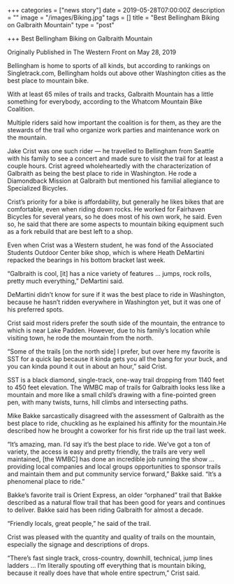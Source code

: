 +++
categories = ["news story"]
date = 2019-05-28T07:00:00Z
description = ""
image = "/images/Biking.jpg"
tags = []
title = "Best Bellingham Biking on Galbraith Mountain"
type = "post"

+++
Best Bellingham Biking on Galbraith Mountain

Originally Published in The Western Front on May 28, 2019

Bellingham is home to sports of all kinds, but according to rankings on Singletrack.com, Bellingham holds out above other Washington cities as the best place to mountain bike.

With at least 65 miles of trails and tracks, Galbraith Mountain has a little something for everybody, according to the Whatcom Mountain Bike Coalition.

Multiple riders said how important the coalition is for them, as they are the stewards of the trail who organize work parties and maintenance work on the mountain.

Jake Crist was one such rider — he travelled to Bellingham from Seattle with his family to see a concert and made sure to visit the trail for at least a couple hours. Crist agreed wholeheartedly with the characterization of Galbraith as being the best place to ride in Washington. He rode a Diamondback Mission at Galbraith but mentioned his familial allegiance to Specialized Bicycles.

Crist’s priority for a bike is affordability, but generally he likes bikes that are comfortable, even when riding down rocks. He worked for Fairhaven Bicycles for several years, so he does most of his own work, he said. Even so, he said that there are some aspects to mountain biking equipment such as a fork rebuild that are best left to a shop.

Even when Crist was a Western student, he was fond of the Associated Students Outdoor Center bike shop, which is where Heath DeMartini repacked the bearings in his bottom bracket last week.

“Galbraith is cool, \[it\] has a nice variety of features … jumps, rock rolls, pretty much everything,” DeMartini said.

DeMartini didn’t know for sure if it was the best place to ride in Washington, because he hasn’t ridden everywhere in Washington yet, but it was one of his preferred spots.

Crist said most riders prefer the south side of the mountain, the entrance to which is near Lake Padden. However, due to his family’s location while visiting town, he rode the mountain from the north.

“Some of the trails \[on the north side\] I prefer, but over here my favorite is SST for a quick lap because it kinda gets you all the bang for your buck, and you can kinda pound it out in about an hour,” said Crist.

SST is a black diamond, single-track, one-way trail dropping from 1140 feet to 450 feet elevation. The WMBC map of trails for Galbraith looks less like a mountain and more like a small child’s drawing with a fine-pointed green pen, with many twists, turns, hill climbs and intersecting paths.

Mike Bakke sarcastically disagreed with the assessment of Galbraith as the best place to ride, chuckling as he explained his affinity for the mountain.He described how he brought a coworker for his first ride up the trail last week.

“It’s amazing, man. I’d say it’s the best place to ride. We’ve got a ton of variety, the access is easy and pretty friendly, the trails are very well maintained, \[the WMBC\] has done an incredible job running the show … providing local companies and local groups opportunities to sponsor trails and maintain them and put community service forward,” Bakke said. “It’s a phenomenal place to ride.”

Bakke’s favorite trail is Orient Express, an older “orphaned” trail that Bakke described as a natural flow trail that has been good for years and continues to deliver. Bakke said has been riding Galbraith for almost a decade.

“Friendly locals, great people,” he said of the trail.

Crist was pleased with the quantity and quality of trails on the mountain, especially the signage and descriptions of drops.

“There’s fast single track, cross-country, downhill, technical, jump lines ladders … I’m literally spouting off everything that is mountain biking, because it really does have that whole entire spectrum,” Crist said.